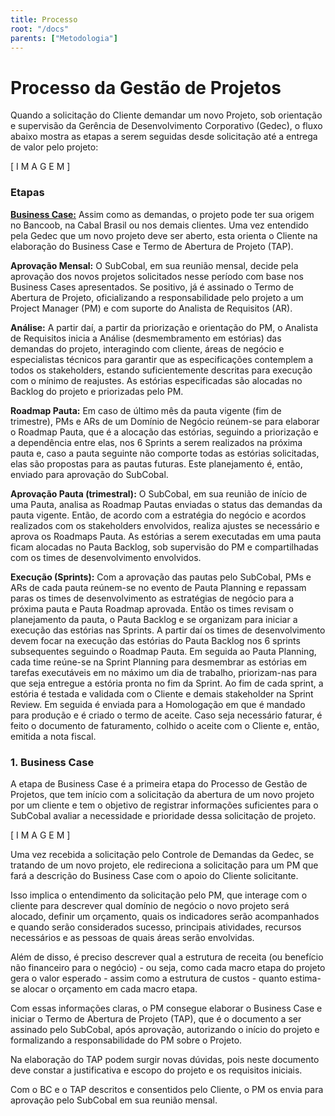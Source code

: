```yaml
---
title: Processo
root: "/docs"
parents: ["Metodologia"]
---
```


<h1 class="page-title">
  Processo da Gestão de Projetos
</h1>

Quando a solicitação do Cliente demandar um novo Projeto, sob orientação e supervisão da Gerência de Desenvolvimento Corporativo (Gedec), o fluxo abaixo mostra as etapas a serem seguidas desde solicitação até a entrega de valor pelo projeto:

[ I M A G E M ]

### Etapas

**[Business Case:](#business-case)** Assim como as demandas, o projeto pode ter sua origem no Bancoob, na Cabal Brasil ou nos demais clientes. Uma vez entendido pela Gedec que um novo projeto deve ser aberto, esta orienta o Cliente na elaboração do Business Case e Termo de Abertura de Projeto (TAP).

**Aprovação Mensal:** O SubCobal, em sua reunião mensal, decide pela aprovação dos novos projetos solicitados nesse período com base nos Business Cases apresentados. Se positivo, já é assinado o Termo de Abertura de Projeto, oficializando a responsabilidade pelo projeto a um Project Manager (PM) e com suporte do Analista de Requisitos (AR).

**Análise:** A partir daí, a partir da priorização e orientação do PM, o Analista de Requisitos inicia a Análise (desmembramento em estórias) das demandas do projeto, interagindo com cliente, áreas de negócio e especialistas técnicos para garantir que as especificações contemplem a todos os stakeholders, estando suficientemente descritas para execução com o mínimo de reajustes. As estórias especificadas são alocadas no Backlog do projeto e priorizadas pelo PM.

**Roadmap Pauta:** Em caso de último mês da pauta vigente (fim de trimestre), PMs e ARs de um Domínio de Negócio reúnem-se para elaborar o Roadmap Pauta, que é a alocação das estórias, seguindo a priorização e a dependência entre elas, nos 6 Sprints a serem realizados na próxima pauta e, caso a pauta seguinte não comporte todas as estórias solicitadas, elas são propostas para as pautas futuras. Este planejamento é, então, enviado para aprovação do SubCobal.

**Aprovação Pauta (trimestral):** O SubCobal, em sua reunião de início de uma Pauta, analisa as Roadmap Pautas enviadas o status das demandas da pauta vigente. Então, de acordo com a estratégia do negócio e acordos realizados com os stakeholders envolvidos, realiza ajustes se necessário e aprova os Roadmaps Pauta. As estórias a serem executadas em uma pauta ficam alocadas no Pauta Backlog, sob supervisão do PM e compartilhadas com os times de desenvolvimento envolvidos.

**Execução (Sprints):** Com a aprovação das pautas pelo SubCobal, PMs e ARs de cada pauta reúnem-se no evento de Pauta Planning e repassam paras os times de desenvolvimento as estratégias de negócio para a próxima pauta e Pauta Roadmap aprovada. Então os times revisam o planejamento da pauta, o Pauta Backlog e se organizam para iniciar a execução das estórias nas Sprints. A partir daí os times de desenvolvimento devem focar na execução das estórias do Pauta Backlog nos 6 sprints subsequentes seguindo o Roadmap Pauta. Em seguida ao Pauta Planning, cada time reúne-se na Sprint Planning para desmembrar as estórias em tarefas executáveis em no máximo um dia de trabalho, priorizam-nas para que seja entregue a estória pronta no fim da Sprint.
Ao fim de cada sprint, a estória é testada e validada com o Cliente e demais stakeholder na Sprint Review. Em seguida é enviada para a Homologação em que é mandado para produção e é criado o termo de aceite. Caso seja necessário faturar, é feito o documento de faturamento, colhido o aceite com o Cliente e, então, emitida a nota fiscal.


### 1. Business Case

A etapa de Business Case é a primeira etapa do Processo de Gestão de Projetos, que tem início com a solicitação da abertura de um novo projeto por um cliente e tem o objetivo de registrar informações suficientes para o SubCobal avaliar a necessidade e prioridade dessa solicitação de projeto.

[ I M A G E M ]

Uma vez recebida a solicitação pelo Controle de Demandas da Gedec, se tratando de um novo projeto, ele redireciona a solicitação para um PM que fará a descrição do Business Case com o apoio do Cliente solicitante.

Isso implica o entendimento da solicitação pelo PM, que interage com o cliente para descrever qual domínio de negócio o novo projeto será alocado, definir um orçamento, quais os indicadores serão acompanhados e quando serão considerados sucesso, principais atividades, recursos necessários e as pessoas de quais áreas serão envolvidas.

Além de disso, é preciso descrever qual a estrutura de receita (ou benefício não financeiro para o negócio) - ou seja, como cada macro etapa do projeto gera o valor esperado - assim como a estrutura de custos - quanto estima-se alocar o orçamento em cada macro etapa.

Com essas informações claras, o PM consegue elaborar o Business Case e iniciar o Termo de Abertura de Projeto (TAP), que é o documento a ser assinado pelo SubCobal, após aprovação, autorizando o início do projeto e formalizando a responsabilidade do PM sobre o Projeto.

Na elaboração do TAP podem surgir novas dúvidas, pois neste documento deve constar a justificativa e escopo do projeto e os requisitos iniciais.

Com o BC e o TAP descritos e consentidos pelo Cliente, o PM os envia para aprovação pelo SubCobal em sua reunião mensal.
